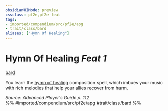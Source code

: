 ```yaml
---
obsidianUIMode: preview
cssclass: pf2e,pf2e-feat
tags:
- imported/compendium/src/pf2e/apg
- trait/class/bard
aliases: ["Hymn Of Healing"]
---
```

# Hymn Of Healing  *Feat 1*  
[bard](rules/traits/bard.md)  


You learn the [hymn of healing](../spells/hymn-of-healing-apg.md) composition spell, which imbues your music with rich melodies that help your allies recover from harm.

*Source: Advanced Player's Guide p. 112*  
%% #imported/compendium/src/pf2e/apg #trait/class/bard %%